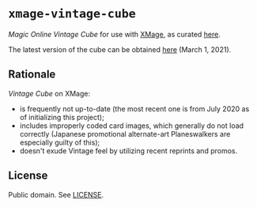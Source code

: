 # ``xmage-vintage-cube``

*Magic Online Vintage Cube* for use with [XMage][1], as curated [here][2].

The latest version of the cube can be obtained [here](./cube.dck)
(March 1, 2021).

## Rationale

*Vintage Cube* on XMage:

 * is frequently not up-to-date (the most recent one is from July 2020 as of
   initializing this project);
 * includes improperly coded card images, which generally do not load correctly
   (Japanese promotional alternate-art Planeswalkers are especially guilty
   of this);
 * doesn't exude Vintage feel by utilizing recent reprints and promos.

## License

Public domain. See [LICENSE](./LICENSE).

[1]: http://xmage.de/
[2]: https://magic.wizards.com/en/articles/archive/vintage-cube-cardlist
